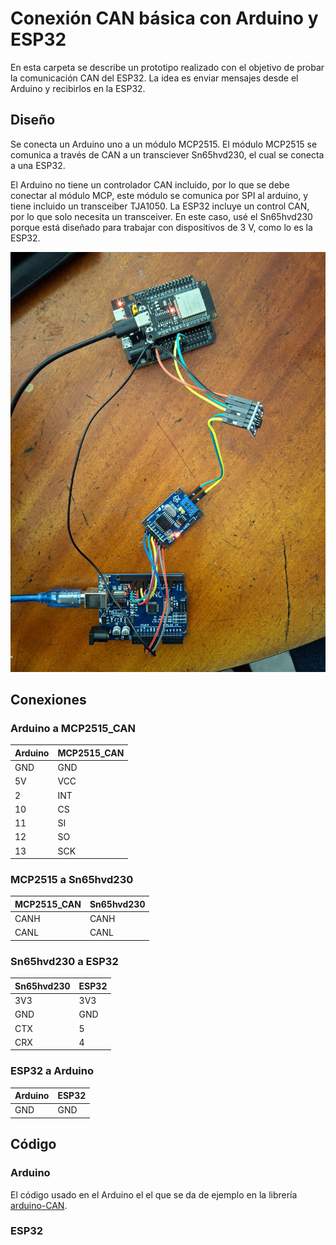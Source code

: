 # Conexión CAN básica con Arduino y ESP32

En esta carpeta se describe un prototipo realizado con el objetivo de probar la comunicación CAN del ESP32. La idea es enviar mensajes desde el Arduino y recibirlos en la ESP32.

## Diseño

Se conecta un Arduino uno a un módulo MCP2515. El módulo MCP2515 se comunica a través de CAN a un transciever Sn65hvd230, el cual se conecta a una ESP32.

El Arduino no tiene un controlador CAN incluido, por lo que se debe conectar al módulo MCP, este módulo se comunica por SPI al arduino, y tiene incluido un transceiber TJA1050. La ESP32 incluye un control CAN, por lo que solo necesita un transceiver. En este caso, usé el Sn65hvd230 porque está diseñado para trabajar con dispositivos de 3 V, como lo es la ESP32.

![Foto del montaje](montaje.jpg)

## Conexiones

### Arduino a MCP2515_CAN

| **Arduino** | **MCP2515_CAN** |
|-------------|-----------------|
| GND         | GND             |
| 5V          | VCC             |
| 2           | INT             |
| 10          | CS              |
| 11          | SI              |
| 12          | SO              |
| 13          | SCK             |

### MCP2515 a Sn65hvd230

| **MCP2515_CAN** | **Sn65hvd230** |
|-----------------|----------------|
| CANH            | CANH           |
| CANL            | CANL           |

### Sn65hvd230 a ESP32

| **Sn65hvd230** | **ESP32** |
|----------------|-----------|
| 3V3            | 3V3       |
| GND            | GND       |
| CTX            | 5         |
| CRX            | 4         |

### ESP32 a Arduino

| **Arduino** | **ESP32** |
|-------------|-----------------|
| GND         | GND             |

## Código

### Arduino

El código usado en el Arduino el el que se da de ejemplo en la librería [arduino-CAN](https://github.com/sandeepmistry/arduino-CAN).

### ESP32

